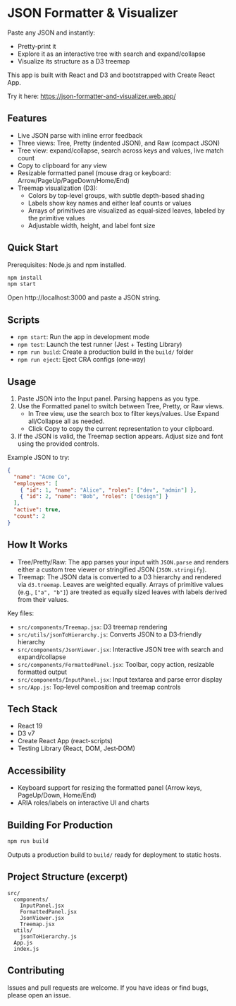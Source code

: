 # JSON Formatter & Visualizer

Paste any JSON and instantly:

- Pretty‑print it
- Explore it as an interactive tree with search and expand/collapse
- Visualize its structure as a D3 treemap

This app is built with React and D3 and bootstrapped with Create React App.

Try it here: https://json-formatter-and-visualizer.web.app/

## Features

- Live JSON parse with inline error feedback
- Three views: Tree, Pretty (indented JSON), and Raw (compact JSON)
- Tree view: expand/collapse, search across keys and values, live match count
- Copy to clipboard for any view
- Resizable formatted panel (mouse drag or keyboard: Arrow/PageUp/PageDown/Home/End)
- Treemap visualization (D3):
  - Colors by top‑level groups, with subtle depth-based shading
  - Labels show key names and either leaf counts or values
  - Arrays of primitives are visualized as equal‑sized leaves, labeled by the primitive values
  - Adjustable width, height, and label font size

## Quick Start

Prerequisites: Node.js and npm installed.

```bash
npm install
npm start
```

Open http://localhost:3000 and paste a JSON string.

## Scripts

- `npm start`: Run the app in development mode
- `npm test`: Launch the test runner (Jest + Testing Library)
- `npm run build`: Create a production build in the `build/` folder
- `npm run eject`: Eject CRA configs (one‑way)

## Usage

1. Paste JSON into the Input panel. Parsing happens as you type.
2. Use the Formatted panel to switch between Tree, Pretty, or Raw views.
   - In Tree view, use the search box to filter keys/values. Use Expand all/Collapse all as needed.
   - Click Copy to copy the current representation to your clipboard.
3. If the JSON is valid, the Treemap section appears. Adjust size and font using the provided controls.

Example JSON to try:

```json
{
  "name": "Acme Co",
  "employees": [
    { "id": 1, "name": "Alice", "roles": ["dev", "admin"] },
    { "id": 2, "name": "Bob", "roles": ["design"] }
  ],
  "active": true,
  "count": 2
}
```

## How It Works

- Tree/Pretty/Raw: The app parses your input with `JSON.parse` and renders either a custom tree viewer or stringified JSON (`JSON.stringify`).
- Treemap: The JSON data is converted to a D3 hierarchy and rendered via `d3.treemap`. Leaves are weighted equally. Arrays of primitive values (e.g., `["a", "b"]`) are treated as equally sized leaves with labels derived from their values.

Key files:

- `src/components/Treemap.jsx`: D3 treemap rendering
- `src/utils/jsonToHierarchy.js`: Converts JSON to a D3‑friendly hierarchy
- `src/components/JsonViewer.jsx`: Interactive JSON tree with search and expand/collapse
- `src/components/FormattedPanel.jsx`: Toolbar, copy action, resizable formatted output
- `src/components/InputPanel.jsx`: Input textarea and parse error display
- `src/App.js`: Top‑level composition and treemap controls

## Tech Stack

- React 19
- D3 v7
- Create React App (react-scripts)
- Testing Library (React, DOM, Jest‑DOM)

## Accessibility

- Keyboard support for resizing the formatted panel (Arrow keys, PageUp/Down, Home/End)
- ARIA roles/labels on interactive UI and charts

## Building For Production

```bash
npm run build
```

Outputs a production build to `build/` ready for deployment to static hosts.

## Project Structure (excerpt)

```
src/
  components/
    InputPanel.jsx
    FormattedPanel.jsx
    JsonViewer.jsx
    Treemap.jsx
  utils/
    jsonToHierarchy.js
  App.js
  index.js
```

## Contributing

Issues and pull requests are welcome. If you have ideas or find bugs, please open an issue.

